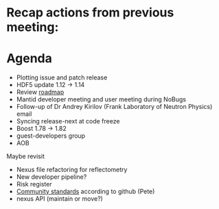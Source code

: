 # Recap actions from previous meeting:


# Agenda

- Plotting issue and patch release
- HDF5 update 1.12 -> 1.14
- Review [roadmap](https://github.com/mantidproject/roadmap/projects/1)
- Mantid developer meeting and user meeting during NoBugs
- Follow-up of Dr Andrey Kirilov (Frank Laboratory of Neutron Physics) email
- Syncing release-next at code freeze
- Boost 1.78 -> 1.82
- guest-developers group
- AOB

Maybe revisit
- Nexus file refactoring for reflectometry
- New developer pipeline?
- Risk register
- [Community standards](https://github.com/mantidproject/mantid/community) according to github (Pete)
- nexus API (maintain or move?)
